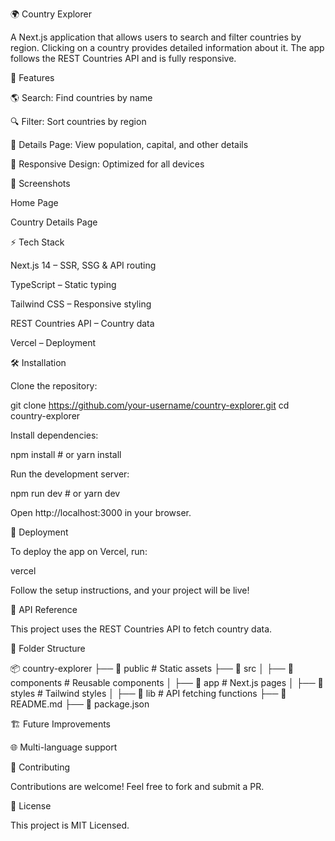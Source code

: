 🌍 Country Explorer

A Next.js application that allows users to search and filter countries by region. Clicking on a country provides detailed information about it. The app follows the REST Countries API and is fully responsive.

🚀 Features

🌎 Search: Find countries by name

🔍 Filter: Sort countries by region

📌 Details Page: View population, capital, and other details

📱 Responsive Design: Optimized for all devices

📸 Screenshots

Home Page



Country Details Page



⚡ Tech Stack

Next.js 14 – SSR, SSG & API routing

TypeScript – Static typing

Tailwind CSS – Responsive styling

REST Countries API – Country data

Vercel – Deployment

🛠 Installation

Clone the repository:

git clone https://github.com/your-username/country-explorer.git
cd country-explorer

Install dependencies:

npm install  # or yarn install

Run the development server:

npm run dev  # or yarn dev

Open http://localhost:3000 in your browser.

🔧 Deployment

To deploy the app on Vercel, run:

vercel

Follow the setup instructions, and your project will be live!

📜 API Reference

This project uses the REST Countries API to fetch country data.

📂 Folder Structure

📦 country-explorer
├── 📁 public        # Static assets
├── 📁 src
│   ├── 📁 components  # Reusable components
│   ├── 📁 app         # Next.js pages
│   ├── 📁 styles      # Tailwind styles
│   ├── 📁 lib         # API fetching functions
├── 📄 README.md
├── 📄 package.json

🏗 Future Improvements

🌐 Multi-language support


🙌 Contributing

Contributions are welcome! Feel free to fork and submit a PR.

📝 License

This project is MIT Licensed.